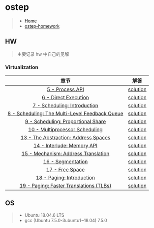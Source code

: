 # ostep

> - [Home](https://pages.cs.wisc.edu/~remzi/OSTEP/)
> - [ostep-homework](https://github.com/remzi-arpacidusseau/ostep-homework)



## HW

> 主要记录 hw 中自己的见解

### Virtualization

|                             章节                             |                             解答                             |
| :----------------------------------------------------------: | :----------------------------------------------------------: |
| [5 - Process API](http://www.cs.wisc.edu/~remzi/OSTEP/cpu-api.pdf) | [solution](https://github.com/zhouliqi/ostep/blob/main/virtualization/5-Process-API.md) |
| [6 - Direct Execution](http://www.cs.wisc.edu/~remzi/OSTEP/cpu-mechanisms.pdf) | [solution](https://github.com/zhouliqi/ostep/blob/main/virtualization/6-Limited-Direct-Execution.md) |
| [7 - Scheduling: Introduction](https://pages.cs.wisc.edu/~remzi/OSTEP/cpu-sched.pdf) | [solution](https://github.com/zhouliqi/ostep/blob/main/virtualization/7-Scheduling:Introduction.md) |
| [8 - Scheduling: The Multi-Level Feedback Queue](https://pages.cs.wisc.edu/~remzi/OSTEP/cpu-sched-mlfq.pdf) | [solution](https://github.com/zhouliqi/ostep/blob/main/virtualization/8-Scheduling:MLFQ.md) |
| [9 - Scheduling: Proportional Share](https://pages.cs.wisc.edu/~remzi/OSTEP/cpu-sched-lottery.pdf) | [solution](https://github.com/zhouliqi/ostep/blob/main/virtualization/9-Scheduling:Proportional-Share.md) |
| [10 - Multiprocessor Scheduling](https://pages.cs.wisc.edu/~remzi/OSTEP/cpu-sched-multi.pdf) | [solution](https://github.com/zhouliqi/ostep/blob/main/virtualization/10-Multiprocessor-Scheduling.md) |
| [13 - The Abstraction: Address Spaces](https://pages.cs.wisc.edu/~remzi/OSTEP/vm-intro.pdf) | [solution](https://github.com/zhouliqi/ostep/blob/main/virtualization/13-The-Abstraction:Address-Spaces.md) |
| [14 - Interlude: Memory API](https://pages.cs.wisc.edu/~remzi/OSTEP/vm-api.pdf) | [solution](https://github.com/zhouliqi/ostep/blob/main/virtualization/14-Interlude:Memory-API.md) |
| [15 - Mechanism: Address Translation](https://pages.cs.wisc.edu/~remzi/OSTEP/vm-mechanism.pdf) | [solution](https://github.com/zhouliqi/ostep/blob/main/virtualization/15-Mechanism:Address-Translation.md) |
| [16 - Segmentation](https://pages.cs.wisc.edu/~remzi/OSTEP/vm-segmentation.pdf) | [solution](https://github.com/zhouliqi/ostep/blob/main/virtualization/16-Segmentation.md) |
| [17 - Free Space](http://www.cs.wisc.edu/~remzi/OSTEP/vm-freespace.pdf) | [solution](https://github.com/zhouliqi/ostep/blob/main/virtualization/17-Free-Space-Management.md) |
| [18 - Paging: Introduction](https://pages.cs.wisc.edu/~remzi/OSTEP/vm-paging.pdf) | [solution](https://github.com/zhouliqi/ostep/blob/main/virtualization/18-Paging:Introduction.md) |
| [19 - Paging: Faster Translations (TLBs)](https://pages.cs.wisc.edu/~remzi/OSTEP/vm-tlbs.pdf) | [solution](https://github.com/zhouliqi/ostep/blob/main/virtualization/19-Paging:TLBs.md) |



## OS

> - Ubuntu 18.04.6 LTS
> - gcc (Ubuntu 7.5.0-3ubuntu1~18.04) 7.5.0

